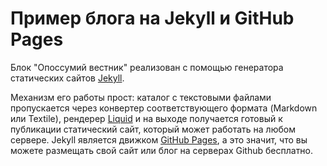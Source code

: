 # Пример блога на Jekyll и GitHub Pages

Блок "Опоссумий вестник" реализован с помощью генератора статических сайтов [Jekyll](http://jekyllrb.com/).

Механизм его работы прост: каталог с текстовыми файлами пропускается через конвертер соответствующего формата (Markdown или Textile), рендерер [Liquid](https://github.com/Shopify/liquid/wiki) и на выходе получается готовый к публикации статический сайт, который может работать на любом сервере. Jekyll является движком [GitHub Pages](http://pages.github.com/), а это значит, что вы можете размещать свой сайт или блог на серверах Github бесплатно.
